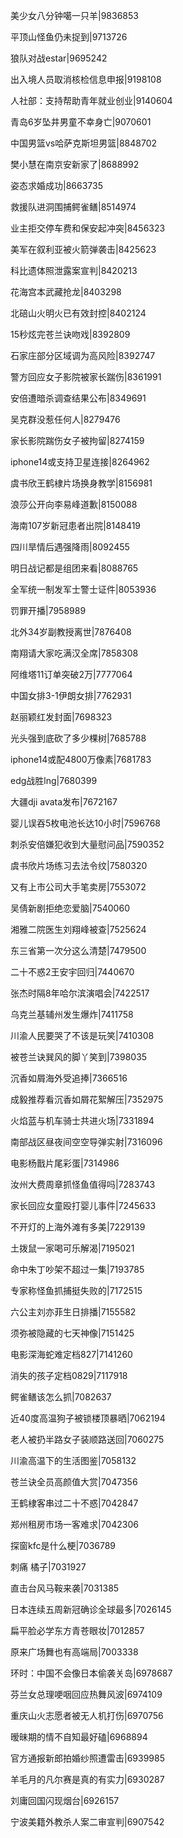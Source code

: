 美少女八分钟噶一只羊|9836853

平顶山怪鱼仍未捉到|9713726

狼队对战estar|9695242

出入境人员取消核检信息申报|9198108

人社部：支持帮助青年就业创业|9140604

青岛6岁坠井男童不幸身亡|9070601

中国男篮vs哈萨克斯坦男篮|8848702

樊小慧在南京安新家了|8688992

姿态求婚成功|8663735

救援队进洞围捕鳄雀鳝|8514974

业主拒交停车费和保安起冲突|8456323

美军在叙利亚被火箭弹袭击|8425623

科比遗体照泄露案宣判|8420213

花海宫本武藏抢龙|8403298

北碚山火明火已有效封控|8402124

15秒炫完苍兰诀吻戏|8392809

石家庄部分区域调为高风险|8392747

警方回应女子影院被家长踹伤|8361991

安倍遭暗杀调查结果公布|8349691

吴克群没惹任何人|8279476

家长影院踹伤女子被拘留|8274159

iphone14或支持卫星连接|8264962

虞书欣王鹤棣片场换身教学|8156981

浪莎公开向李易峰道歉|8150088

海南107岁新冠患者出院|8148419

四川旱情后遇强降雨|8092455

明日战记都是组团来看|8088765

全军统一制发军士警士证件|8053936

罚罪开播|7958989

北外34岁副教授离世|7876408

南翔请大家吃满汉全席|7858308

阿维塔11订单突破2万|7777064

中国女排3-1伊朗女排|7762931

赵丽颖红发封面|7698323

光头强到底砍了多少棵树|7685788

iphone14或配4800万像素|7681783

edg战胜lng|7680399

大疆dji avata发布|7672167

婴儿误吞5枚电池长达10小时|7596768

刺杀安倍嫌犯收到大量慰问品|7590352

虞书欣片场练习去法令纹|7580320

又有上市公司大手笔卖房|7553072

吴倩新剧拒绝恋爱脑|7540060

湘雅二院医生刘翔峰被查|7525624

东三省第一次分这么清楚|7479500

二十不惑2王安宇回归|7440670

张杰时隔8年哈尔滨演唱会|7422517

乌克兰基辅州发生爆炸|7411758

川渝人民要哭了不该是玩笑|7410308

被苍兰诀巽风的脚丫笑到|7398035

沉香如屑海外受追捧|7366516

成毅推荐看沉香如屑花絮解压|7352975

火焰蓝与机车骑士共进火场|7331894

南部战区昼夜间空空导弹实射|7316096

电影杨戬片尾彩蛋|7314986

汝州大费周章抓怪鱼值得吗|7283743

家长回应女童殴打婴儿事件|7245633

不开灯的上海外滩有多美|7229139

土拨鼠一家喝可乐解渴|7195021

命中朱丁吵架不超过一集|7193785

专家称怪鱼抓捕挺失败的|7172515

六公主刘亦菲生日排播|7155582

须弥被隐藏的七天神像|7151425

电影深海蛇难定档827|7141260

消失的孩子定档0829|7117918

鳄雀鳝该怎么抓|7082637

近40度高温狗子被锁楼顶暴晒|7062194

老人被扔半路女子装顺路送回|7060275

川渝高温下的生活图鉴|7058132

苍兰诀全员高颜值大赏|7047356

王鹤棣客串过二十不惑|7042847

郑州租房市场一客难求|7042306

探窗kfc是什么梗|7036789

刺痛 橘子|7031927

直击台风马鞍来袭|7031385

日本连续五周新冠确诊全球最多|7026145

扁平脸必学东方青苍眼妆|7012857

原来广场舞也有高端局|7003338

环时：中国不会像日本偷袭关岛|6978687

芬兰女总理哽咽回应热舞风波|6974109

重庆山火志愿者被无人机打伤|6970756

暧昧期的情不自知最好磕|6968894

官方通报新郎拍婚纱照遭雷击|6939985

羊毛月的凡尔赛是真的有实力|6930287

刘庸回国闪现烟台|6926157

宁波美籍外教杀人案二审宣判|6907542

